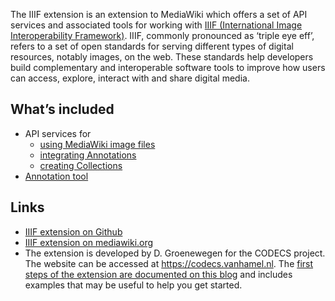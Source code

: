 The IIIF extension is an extension to MediaWiki which offers a set of API services and associated tools for working with [IIIF (International Image Interoperability Framework)](https://iiif.io/). IIIF, commonly pronounced as ‘triple eye eff’, refers to a set of open standards for serving different types of digital resources, notably images, on the web. These standards help developers build complementary and interoperable software tools to improve how users can access, explore, interact with and share digital media.

## What’s included
- API services for
    - [using MediaWiki image files]({urlBase}/Special:IIIF/case-mw-images)
    - [integrating Annotations]({urlBase}/Special:IIIF/case-smw-annotations)
    - [creating Collections]({urlBase}/Special:IIIF/case-collections)
- [Annotation tool]({urlBase}/Special:IIIF/iiif-annotator)

## Links
- [IIIF extension on Github](https://github.com/a-g-van-hamel-foundation/IIIF)
- [IIIF extension on mediawiki.org](https://www.mediawiki.org/wiki/Extension:IIIF)
- The extension is developed by D. Groenewegen for the CODECS project. The website can be accessed at https://codecs.vanhamel.nl. The [first steps of the extension are documented on this blog](https://codecs.vanhamel.nl/Show:Lab/IIIF) and includes examples that may be useful to help you get started.
